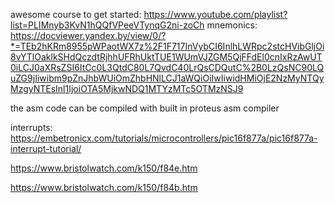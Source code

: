 awesome course to get started: https://www.youtube.com/playlist?list=PLIMnyb3KvN1hQQfVPeeVTynqG2ni-zoCh
mnemonics: https://docviewer.yandex.by/view/0/?*=TEb2hKRm8955pWPaotWX7z%2F1F717InVybCI6InlhLWRpc2stcHVibGljOi8vYTlOaklkSHdQczdtRjhhUFRhUktTUE1WUmVJZGM5QjFFdEl0cnIxRzAwUT0iLCJ0aXRsZSI6ItCc0L3QtdC80L7QvdC40LrQsCDQutC%2B0LzQsNC90LQuZG9jIiwibm9pZnJhbWUiOmZhbHNlLCJ1aWQiOiIwIiwidHMiOjE2NzMyNTQyMzgyNTEsInl1IjoiOTA5MjkwNDQ1MTYzMTc5OTMzNSJ9

the asm code can be compiled with built in proteus asm compiler

interrupts: 
https://embetronicx.com/tutorials/microcontrollers/pic16f877a/pic16f877a-interrupt-tutorial/

https://www.bristolwatch.com/k150/f84e.htm

https://www.bristolwatch.com/k150/f84b.htm
